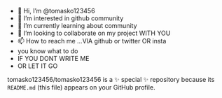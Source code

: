 - 👋 Hi, I’m @tomasko123456
- 👀 I’m interested in github community 
- 🌱 I’m currently learning about community
- 💞️ I’m looking to collaborate on my project WITH YOU 
- 📫 How to reach me ...VIA github or twitter OR insta
- you know what to do
- IF YOU DONT WRITE ME
- OR LET IT GO 

tomasko123456/tomasko123456 is a ✨ special ✨ repository because its `README.md` (this file) appears on your GitHub profile.
